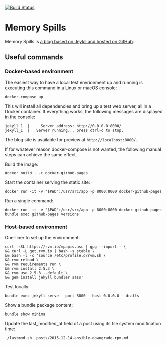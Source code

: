 [![Build Status](https://travis-ci.org/ouyi/ouyi.github.io.svg?branch=master)](https://travis-ci.org/ouyi/ouyi.github.io)

# Memory Spills

Memory Spills is [a blog based on Jeykll and hosted on GitHub](https://ouyi.github.io).

## Useful commands

### Docker-based environment

The easiest way to have a local test envrionment up and running is executing this command in a Linux or macOS console:

    docker-compose up

This will install all dependencies and bring up a test web server, all in a Docker container. If everything works, the following messages are displayed in the console:

    jekyll_1  |     Server address: http://0.0.0.0:8000/
    jekyll_1  |   Server running... press ctrl-c to stop.

The blog site is available for preview at `http://localhost:8000/`. 

If for whatever reason docker-compose is not wanted, the following manual steps can achieve the same effect. 

Build the image:

    docker build . -t docker-github-pages

Start the container serving the static site:

    docker run -it -v "$PWD":/usr/src/app -p 8000:8000 docker-github-pages

Run a single command:

    docker run -it -v "$PWD":/usr/src/app -p 8000:8000 docker-github-pages bundle exec github-pages versions

### Host-based environment 

One-liner to set up the environment:

    curl -sSL https://rvm.io/mpapis.asc | gpg --import - \
    && curl -L get.rvm.io | bash -s stable \
    && bash -l -c 'source /etc/profile.d/rvm.sh \
    && rvm reload \
    && rvm requirements run \
    && rvm install 2.5.3 \
    && rvm use 2.5.3 --default \
    && gem install jekyll bundler sass'

Test locally:

    bundle exec jekyll serve --port 8000 --host 0.0.0.0 --drafts

Show a bundle package content:

    bundle show minima
    
Update the last_modified_at field of a post using its file system modification time:

    ./lastmod.sh _posts/2015-12-14-ansible-downgrade-rpm.md
